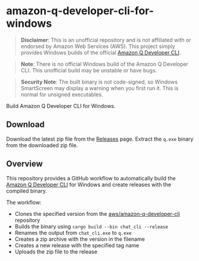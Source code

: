 # amazon-q-developer-cli-for-windows

> **Disclaimer**: This is an unofficial repository and is not affiliated with or endorsed by Amazon Web Services (AWS). This project simply provides Windows builds of the official [Amazon Q Developer CLI](https://github.com/aws/amazon-q-developer-cli).

> **Note**: There is no official Windows build of the Amazon Q Developer CLI. This unofficial build may be unstable or have bugs.

> **Security Note**: The built binary is not code-signed, so Windows SmartScreen may display a warning when you first run it. This is normal for unsigned executables.

Build Amazon Q Developer CLI for Windows.

## Download

Download the latest zip file from the [Releases](https://github.com/DiscreteTom/amazon-q-developer-cli-for-windows/releases) page. Extract the `q.exe` binary from the downloaded zip file.

## Overview

This repository provides a GitHub workflow to automatically build the [Amazon Q Developer CLI](https://github.com/aws/amazon-q-developer-cli) for Windows and create releases with the compiled binary.

The workflow:
- Clones the specified version from the [aws/amazon-q-developer-cli](https://github.com/aws/amazon-q-developer-cli) repository
- Builds the binary using `cargo build --bin chat_cli --release`
- Renames the output from `chat_cli.exe` to `q.exe`
- Creates a zip archive with the version in the filename
- Creates a new release with the specified tag name
- Uploads the zip file to the release
